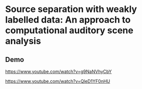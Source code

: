 # Source separation with weakly labelled data: An approach to computational auditory scene analysis

## Demo
https://www.youtube.com/watch?v=g9NaNVhyCbY

https://www.youtube.com/watch?v=QleD1YF0nHU
